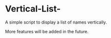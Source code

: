 # Vertical-List-
A simple script to display a list of names vertically.

More features will be added in the future.
